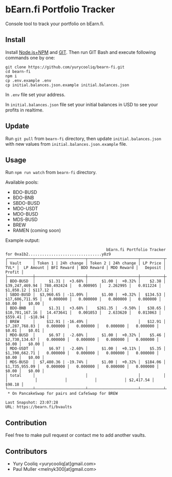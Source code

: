 # bEarn.fi Portfolio Tracker
Console tool to track your portfolio on bEarn.fi.

## Install
Install [Node.js+NPM](https://nodejs.org/en/) and [GIT](https://git-scm.com/). Then run GIT Bash and execute following commands one by one:

```
git clone https://github.com/yurycooliq/bearn-fi.git
cd bearn-fi
npm i
cp .env.example .env
cp initial.balances.json.example initial.balances.json
```

In `.env` file set your address.

In `initial.balances.json` file set your initial balances in USD to see your profits in realtime.

## Update
Run `git pull` from `bearn-fi` directory, then update `initial.balances.json` with new values from `initial.balances.json.example` file.

## Usage
Run `npm run watch` from `bearn-fi` directory.

Available pools:

- BDO-BUSD
- BDO-BNB
- SBDO-BUSD
- MDO-USDT
- MDO-BUSD
- MDS-BUSD
- BREW
- RAMEN (coming soon)

Example output:
```
                                            bEarn.fi Portfolio Tracker for 0xa1b2................................y8z9                                            
┌───────────┬──────────────────────┬──────────────────────┬──────────┬────────────────┬────────────┬────────────┬────────────┬────────────┬───────────┬─────────┐
│ Vault     │ Token 1 | 24h change │ Token 2 | 24h change │ LP Price │           TVL* │  LP Amount │ BFI Reward │ BDO Reward │ MDO Reward │   Deposit │  Profit │
├───────────┼──────────────────────┼──────────────────────┼──────────┼────────────────┼────────────┼────────────┼────────────┼────────────┼───────────┼─────────┤
│ BDO-BUSD  │      $1.31 |  +3.68% │      $1.00 |  +0.32% │    $2.38 │ $39,247,469.94 │ 780.492424 │   0.000905 │   2.262995 │   0.011224 │ $1,858.12 │ $117.12 │
│ SBDO-BUSD │  $3,960.65 | -11.09% │      $1.00 |  +0.32% │  $134.53 │ $17,606,711.95 │   0.000000 │   0.000000 │   0.000000 │   0.000000 │     $0.00 │   $0.00 │
│ BDO-BNB   │      $1.31 |  +3.68% │    $261.35 |  -9.50% │   $38.65 │ $10,701,167.16 │  14.473641 │   0.001053 │   2.633620 │   0.013063 │   $559.41 │ -$18.94 │
│ BREW      │     $12.91 | -16.49% │                      │   $12.91 │  $7,287,768.83 │   0.000000 │   0.000000 │   0.000000 │   0.000000 │     $0.01 │   $0.01 │
│ MDO-BUSD  │      $6.97 |  -2.60% │      $1.00 |  +0.32% │    $5.46 │  $2,730,134.67 │   0.000000 │   0.000000 │   0.000000 │   0.000000 │     $0.00 │   $0.00 │
│ MDO-USDT  │      $6.97 |  -2.60% │      $1.00 |  +0.11% │    $5.35 │  $1,390,662.71 │   0.000000 │   0.000000 │   0.000000 │   0.000000 │     $0.00 │   $0.00 │
│ MDS-BUSD  │  $7,480.36 | -19.74% │      $1.00 |  +0.32% │  $184.06 │  $1,735,955.09 │   0.000000 │   0.000000 │   0.000000 │   0.000000 │     $0.00 │   $0.00 │
│ total     │                      │                      │          │                │            │            │            │            │ $2,417.54 │  $98.18 │
└───────────┴──────────────────────┴──────────────────────┴──────────┴────────────────┴────────────┴────────────┴────────────┴────────────┴───────────┴─────────┘
 * On PancakeSwap for pairs and CafeSwap for BREW

Last Snapshot: 23:07:28
URL: https://bearn.fi/bvaults
```

## Contribution
Feel free to make pull request or contact me to add another vaults.

## Contributors
- Yury Cooliq <yurycooliq[at]gmail.com>
- Paul Muller <melnyk300[at]gmail.com>

